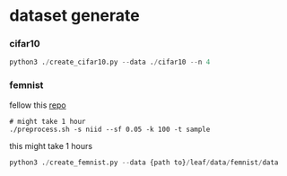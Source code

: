 # dataset generate

### cifar10

```python
python3 ./create_cifar10.py --data ./cifar10 --n 4
```

### femnist

fellow this [repo](https://github.com/TalwalkarLab/leaf/tree/master/data/femnist)

```shell
# might take 1 hour
./preprocess.sh -s niid --sf 0.05 -k 100 -t sample
```
this might take 1 hours

```python
python3 ./create_femnist.py --data {path to}/leaf/data/femnist/data
```